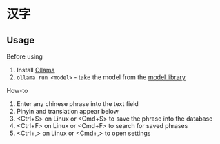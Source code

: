 # 汉字

## Usage

Before using
1. Install [Ollama](https://ollama.com/)
2. `ollama run <model>` - take the model from the [model library](https://ollama.com/library)

How-to
1. Enter any chinese phrase into the text field
2. Pinyin and translation appear below
3. <Ctrl+S> on Linux or <Cmd+S> to save the phrase into the database
4. <Ctrl+F> on Linux or <Cmd+F> to search for saved phrases
5. <Ctrl+,> on Linux or <Cmd+,> to open settings
